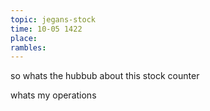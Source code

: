 ```yaml
---
topic: jegans-stock
time: 10-05 1422
place:
rambles:
---
```


so whats the hubbub about this stock counter

whats my operations


